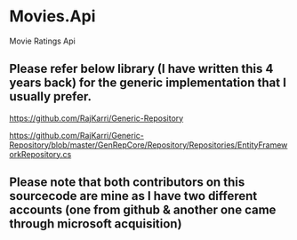 # Movies.Api
Movie Ratings Api

## Please refer below library (I have written this 4 years back) for the generic implementation that I usually prefer.

https://github.com/RajKarri/Generic-Repository

https://github.com/RajKarri/Generic-Repository/blob/master/GenRepCore/Repository/Repositories/EntityFrameworkRepository.cs

## Please note that both contributors on this sourcecode are mine as I have two different accounts (one from github & another one came through microsoft acquisition) 
